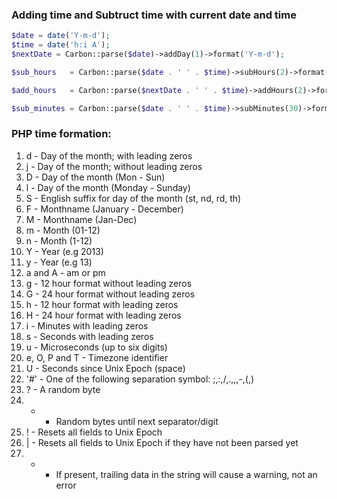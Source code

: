 ### Adding time and Subtruct time with current date and time
```php
$date = date('Y-m-d');
$time = date('h:i A');
$nextDate = Carbon::parse($date)->addDay(1)->format('Y-m-d');

$sub_hours   = Carbon::parse($date . ' ' . $time)->subHours(2)->format('Y-m-d H:i:s');

$add_hours   = Carbon::parse($nextDate . ' ' . $time)->addHours(2)->format('Y-m-d H:i:s');

$sub_minutes = Carbon::parse($date . ' ' . $time)->subMinutes(30)->format('Y-m-d H:i:s');
```



### PHP time formation:
1. d - Day of the month; with leading zeros
2. j - Day of the month; without leading zeros
3. D - Day of the month (Mon - Sun)
4. l - Day of the month (Monday - Sunday)
5. S - English suffix for day of the month (st, nd, rd, th)
6. F - Monthname (January - December)
7. M - Monthname (Jan-Dec)
8. m - Month (01-12)
9. n - Month (1-12)
10. Y - Year (e.g 2013)
11. y - Year (e.g 13)
12. a and A - am or pm
13. g - 12 hour format without leading zeros
14. G - 24 hour format without leading zeros
15. h - 12 hour format with leading zeros
16. H - 24 hour format with leading zeros
17. i - Minutes with leading zeros
18. s - Seconds with leading zeros
19. u - Microseconds (up to six digits)
20. e, O, P and T - Timezone identifier
21. U - Seconds since Unix Epoch (space)
22. '#' - One of the following separation symbol: ;,:,/,.,,,-,(,)
23. ? - A random byte
24. * - Random bytes until next separator/digit
25. ! - Resets all fields to Unix Epoch
26. | - Resets all fields to Unix Epoch if they have not been parsed yet
27. + - If present, trailing data in the string will cause a warning, not an error
